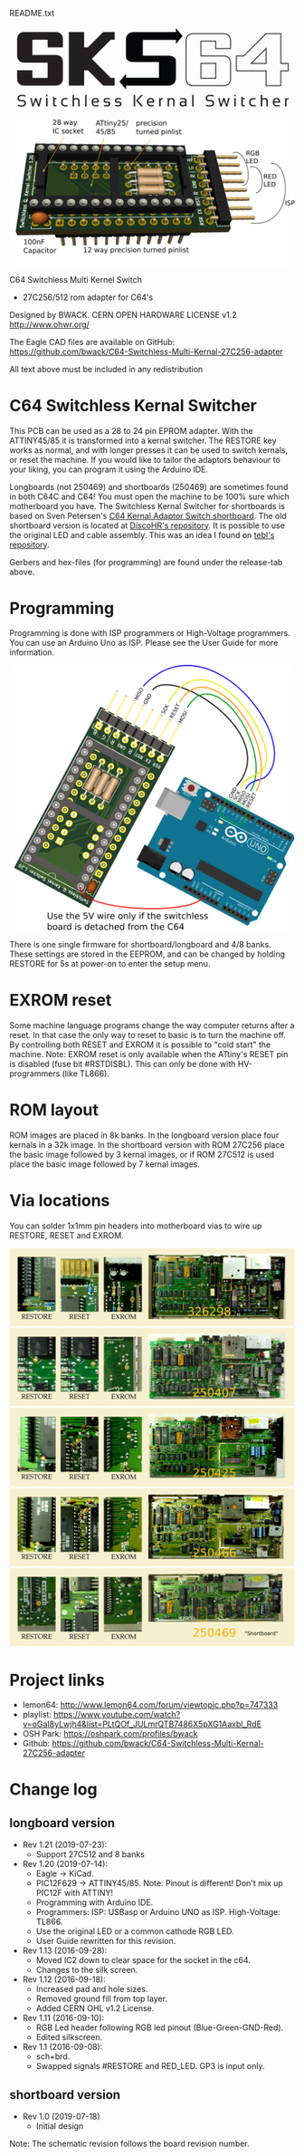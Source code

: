 README.txt

![logo](User&#32;Guide/media/SKS64-Logos-Ver2.png)

![3D_front](User&#32;Guide/media/Board_overview.png)

C64 Switchless Multi Kernel Switch
- 27C256/512 rom adapter for C64's

Designed by BWACK.
CERN OPEN HARDWARE LICENSE v1.2
http://www.ohwr.org/

The Eagle CAD files are available on GitHub:
https://github.com/bwack/C64-Switchless-Multi-Kernal-27C256-adapter

All text above must be included in any redistribution

# C64 Switchless Kernal Switcher

This PCB can be used as a 28 to 24 pin EPROM adapter. With the ATTINY45/85 it is transformed into a kernal switcher. The RESTORE key works as normal, and with longer presses it can be used to switch kernals, or reset the machine. If you would like to tailor the adaptors behaviour to your liking, you can program it using the Arduino IDE.

Longboards (not 250469) and shortboards (250469) are sometimes found in both C64C and C64! You must open the machine to be 100% sure which motherboard you have. The Switchless Kernal Switcher for shortboards is based on Sven Petersen's [C64 Kernal Adaptor Switch shortboard](https://github.com/svenpetersen1965/C64-Kernal-Adaptor-Switch-short-board-). The old shortboard version is located at [DiscoHR's repository](https://github.com/discoHR/C64C-C128-multikernal-adapter). It is possible to use the original LED and cable assembly. This was an idea I found on [tebl's repository](https://github.com/tebl/C64-Kernal-Switcher).

Gerbers and hex-files (for programming) are found under the release-tab above.

# Programming
Programming is done with ISP programmers or High-Voltage programmers. You can use an Arduino Uno as ISP. Please see the User Guide for more information.

![3D_front](User&#32;Guide/media/programming_isp.png)

There is one single firmware for shortboard/longboard and 4/8 banks. These settings are stored in the EEPROM, and can be changed by holding RESTORE for 5s at power-on to enter the setup menu.

# EXROM reset
Some machine language programs change the way computer returns after a reset. In that case the only way to reset to basic is to turn the machine off. By controlling both RESET and EXROM it is possible to "cold start" the machine. Note: EXROM reset is only available when the ATtiny's RESET pin is disabled (fuse bit #RSTDISBL). This can only be done with HV-programmers (like TL866).

# ROM layout
ROM images are placed in 8k banks. In the longboard version place four kernals in a 32k image. In the shortboard version with ROM 27C256 place the basic image followed by 3 kernal images, or if ROM 27C512 is used place the basic image followed by 7 kernal images.

# Via locations
You can solder 1x1mm pin headers into motherboard vias to wire up RESTORE, RESET and EXROM.

![3D_front](User&#32;Guide/media/wiring_326298.png)
![3D_front](User&#32;Guide/media/wiring_250407.png)
![3D_front](User&#32;Guide/media/wiring_250425.png)
![3D_front](User&#32;Guide/media/wiring_250466.png)
![3D_front](User&#32;Guide/media/wiring_250469.png)

# Project links
- lemon64:  http://www.lemon64.com/forum/viewtopic.php?p=747333
- playlist: https://www.youtube.com/watch?v=oGaI8yLwjh4&list=PLtQOf_JULmrQTB7486X5pXG1Aaxbl_RdE
- OSH Park: https://oshpark.com/profiles/bwack
- Github:   https://github.com/bwack/C64-Switchless-Multi-Kernal-27C256-adapter

# Change log
## longboard version
- Rev 1.21 (2019-07-23):
  - Support 27C512 and 8 banks
- Rev 1.20 (2019-07-14):
  - Eagle -> KiCad.
  - PIC12F629 -> ATTINY45/85. Note: Pinout is different! Don't mix up PIC12F with ATTINY!
  - Programming with Arduino IDE.
  - Programmers: ISP: USBasp or Arduino UNO as ISP. High-Voltage: TL866.
  - Use the original LED or a common cathode RGB LED.
  - User Guide rewritten for this revision.
- Rev 1.13 (2016-09-28):
  - Moved IC2 down to clear space for the socket in the c64.
  - Changes to the silk screen.
- Rev 1.12 (2016-09-18):
  - Increased pad and hole sizes.
  - Removed ground fill from top layer.
  - Added CERN OHL v1.2 License.
- Rev 1.11 (2016-09-10):
  - RGB Led header following RGB led pinout (Blue-Green-GND-Red).
  - Edited silkscreen.
- Rev 1.1  (2016-09-08):
  - sch+brd.
  - Swapped signals #RESTORE and RED_LED. GP3 is input only.

## shortboard version
- Rev 1.0 (2019-07-18)
  - Initial design


Note: The schematic revision follows the board revision number.
